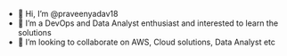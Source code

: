 - 👋 Hi, I’m @praveenyadav18
- 👀 I’m a DevOps and Data Analyst enthusiast and interested to learn the solutions
- 💞️ I’m looking to collaborate on AWS, Cloud solutions, Data Analyst etc

<!---
praveenyadav18/praveenyadav18 is a ✨ special ✨ repository because its `README.md` (this file) appears on your GitHub profile.
You can click the Preview link to take a look at your changes.
--->
